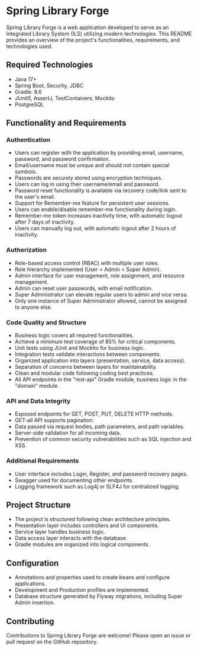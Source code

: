 # Spring Library Forge

Spring Library Forge is a web application developed to serve as an Integrated Library System (ILS) utilizing modern technologies. This README provides an overview of the project's functionalities, requirements, and technologies used.

## Required Technologies

- Java 17+
- Spring Boot, Security, JDBC
- Gradle: 8.6
- JUnit5, AssertJ, TestContainers, Mockito
- PostgreSQL

## Functionality and Requirements

### Authentication
- Users can register with the application by providing email, username, password, and password confirmation.
- Email/username must be unique and should not contain special symbols.
- Passwords are securely stored using encryption techniques.
- Users can log in using their username/email and password.
- Password reset functionality is available via recovery code/link sent to the user's email.
- Support for Remember-me feature for persistent user sessions.
- Users can enable/disable remember-me functionality during login.
- Remember-me token increases inactivity time, with automatic logout after 7 days of inactivity.
- Users can manually log out, with automatic logout after 2 hours of inactivity.

### Authorization
- Role-based access control (RBAC) with multiple user roles.
- Role hierarchy implemented (User < Admin < Super Admin).
- Admin interface for user management, role assignment, and resource management.
- Admin can reset user passwords, with email notification.
- Super Administrator can elevate regular users to admin and vice versa.
- Only one instance of Super Administrator allowed, cannot be assigned to anyone else.

### Code Quality and Structure
- Business logic covers all required functionalities.
- Achieve a minimum test coverage of 85% for critical components.
- Unit tests using JUnit and Mockito for business logic.
- Integration tests validate interactions between components.
- Organized application into layers (presentation, service, data access).
- Separation of concerns between layers for maintainability.
- Clean and modular code following coding best practices.
- All API endpoints in the "rest-api" Gradle module, business logic in the "domain" module.

### API and Data Integrity
- Exposed endpoints for GET, POST, PUT, DELETE HTTP methods.
- GET-all API supports pagination.
- Data passed via request bodies, path parameters, and path variables.
- Server-side validation for all incoming data.
- Prevention of common security vulnerabilities such as SQL injection and XSS.

### Additional Requirements
- User interface includes Login, Register, and password recovery pages.
- Swagger used for documenting other endpoints.
- Logging framework such as Log4j or SLF4J for centralized logging.

## Project Structure
- The project is structured following clean architecture principles.
- Presentation layer includes controllers and UI components.
- Service layer handles business logic.
- Data access layer interacts with the database.
- Gradle modules are organized into logical components.

## Configuration
- Annotations and properties used to create beans and configure applications.
- Development and Production profiles are implemented.
- Database structure generated by Flyway migrations, including Super Admin insertion.

## Contributing
Contributions to Spring Library Forge are welcome! Please open an issue or pull request on the GitHub repository.
